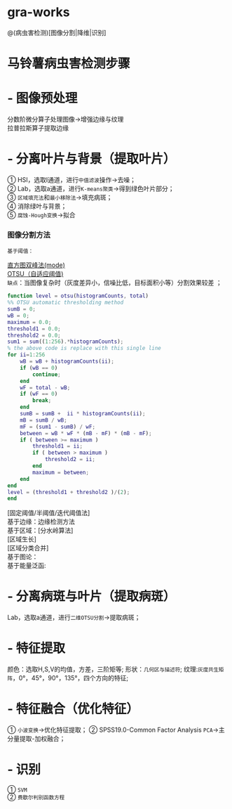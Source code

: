 # gra-works
@(病虫害检测)[图像分割|降维|识别]
# 马铃薯病虫害检测步骤
# - **图像预处理**
分数阶微分算子处理图像->增强边缘与纹理<br>
拉普拉斯算子提取边缘
# - **分离叶片与背景（提取叶片）**
  ① HSI，选取I通道，进行`中值滤波`操作->去噪；<br>
  ② Lab，选取a通道，进行`K-means聚类`->得到绿色叶片部分；<br>
  ③ `区域填充法`和`最小移除法`->填充病斑；<br>
  ④ 消除绿叶与背景；<br>
  ⑤ `腐蚀-Hough变换`->拟合<br>
  ### 图像分割方法
    基于阈值： 
[直方图双峰法(mode)](http://blog.csdn.net/hh555800/article/details/42342687)<br>
[OTSU（自适应阈值)](https://zh.wikipedia.org/zh-hans/%E5%A4%A7%E6%B4%A5%E7%AE%97%E6%B3%95)<br>
`缺点`：当图像复杂时（灰度差异小，信噪比低，目标面积小等）分割效果较差 ；
```matlab
function level = otsu(histogramCounts, total)
%% OTSU automatic thresholding method
sumB = 0;
wB = 0;
maximum = 0.0;
threshold1 = 0.0;
threshold2 = 0.0;
sum1 = sum((1:256).*histogramCounts); 
% the above code is replace with this single line
for ii=1:256
    wB = wB + histogramCounts(ii);
    if (wB == 0)
        continue;
    end
    wF = total - wB;
    if (wF == 0)
        break;
    end
    sumB = sumB +  ii * histogramCounts(ii);
    mB = sumB / wB;
    mF = (sum1 - sumB) / wF;
    between = wB * wF * (mB - mF) * (mB - mF);
    if ( between >= maximum )
        threshold1 = ii;
        if ( between > maximum )
            threshold2 = ii;
        end
        maximum = between;
    end
end
level = (threshold1 + threshold2 )/(2);
end
```



[固定阈值/半阈值/迭代阈值法]<br>
基于边缘：边缘检测方法<br>
基于区域：[分水岭算法]<br>
        [区域生长]<br>
        [区域分类合并]<br>
基于图论：<br>
基于能量泛函:<br>
   <!-- 1.K-means
   2.Hough变幻
   3.超像素分割算法
   4.Graphcut -->

# - **分离病斑与叶片（提取病斑）**
Lab，选取a通道，进行`二维OTSU分割`->提取病斑；
# - **特征提取**
颜色：选取H,S,V的均值，方差，三阶矩等;
形状：`几何区与描述符`;
纹理:`灰度共生矩阵`，0°，45°，90°，135°，四个方向的特征;
# - **特征融合（优化特征）**
① `小波变换`->优化特征提取；
② SPSS19.0-Common Factor Analysis
`PCA`->主分量提取-加权融合；
# - **识别**
① <code>SVM</code><br>
② `费歇尔判别函数方程`



    
